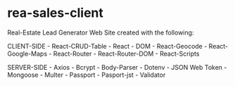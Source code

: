 # rea-sales-client

Real-Estate Lead Generator Web Site created with the following:

CLIENT-SIDE
    - React-CRUD-Table
    - React - DOM
    - React-Geocode
    - React-Google-Maps
    - React-Router
    - React-Router-DOM
    - React-Scripts

SERVER-SIDE
    - Axios
    - Bcrypt
    - Body-Parser
    - Dotenv
    - JSON Web Token
    - Mongoose
    - Multer
    - Passport
    - Pasport-jst
    - Validator
